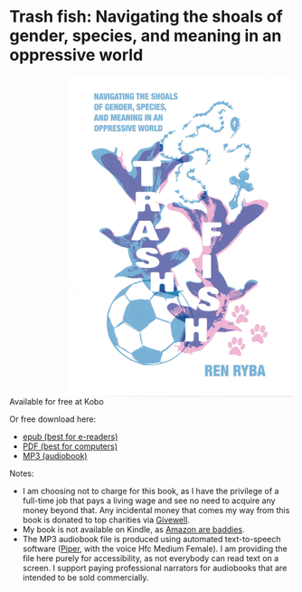 # Trash fish: Navigating the shoals of gender, species, and meaning in an oppressive world

<img src="/assets/trashfish/cover_compressed.jpg" alt="Book cover for Trash Fish, a zine-style illustration of pink and blue fish with background images of a soccer ball, a rosary, and dog paws" style="float: right" width="400" />

<span style="float:left" width="400">
Available for free at Kobo

Or free download here:
- [epub (best for e-readers)](assets/trashfish/ryba-2025-trash-fish.epub)
- [PDF (best for computers)](assets/trashfish/ryba-2025-trash-fish.pdf)
- [MP3 (audiobook)](assets/trashfish/ryba-2025-trash-fish.mp3)



Notes:
- I am choosing not to charge for this book, as I have the privilege of a full-time job that pays a living wage and see no need to acquire any money beyond that. Any incidental money that comes my way from this book is donated to top charities via [Givewell](https://www.givewell.org/).
- My book is not available on Kindle, as [Amazon are baddies](https://en.wikipedia.org/wiki/Criticism_of_Amazon).
- The MP3 audiobook file is produced using automated text-to-speech software ([Piper](https://github.com/rhasspy/piper?tab=readme-ov-file), with the voice Hfc Medium Female). I am providing the file here purely for accessibility, as not everybody can read text on a screen. I support paying professional narrators for audiobooks that are intended to be sold commercially.

</span>
